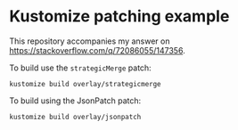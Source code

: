 # Kustomize patching example

This repository accompanies my answer on <https://stackoverflow.com/q/72086055/147356>.

To build use the `strategicMerge` patch:

```
kustomize build overlay/strategicmerge
```

To build using the JsonPatch patch:

```
kustomize build overlay/jsonpatch
```
